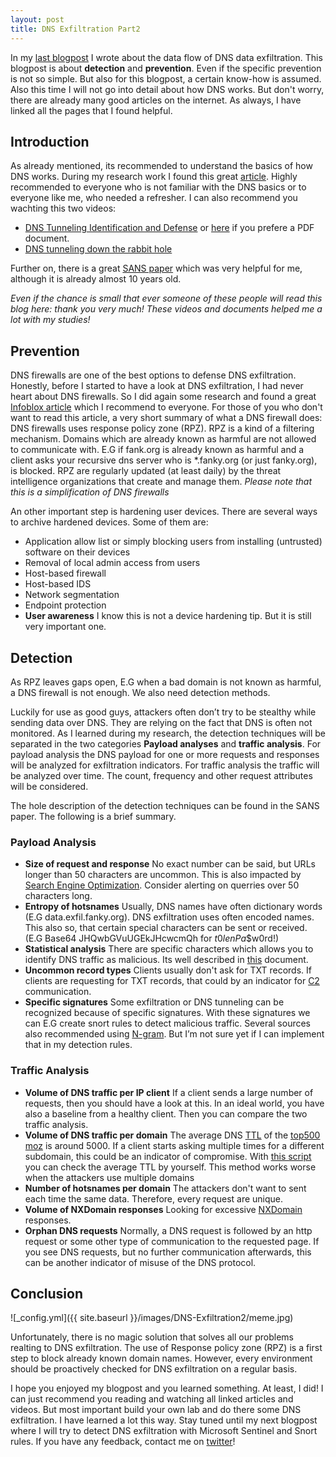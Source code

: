```yaml
---
layout: post
title: DNS Exfiltration Part2
---
```


In my [last blogpost](https://fanky.org/DNSExfiltrationP1/) I wrote about the data flow of DNS data exfiltration. This blogpost is about **detection** and **prevention**. Even if the specific prevention is not so simple. But also for this blogpost, a certain know-how is assumed. Also this time I will not go into detail about how DNS works. But don't worry, there are already many good articles on the internet. As always, I have linked all the pages that I found helpful. 

## Introduction
As already mentioned, its recommended to understand the basics of how DNS works. During my research work I found this great [article](https://www.plixer.com/blog/overview-of-dns-protocol-part-1-of-3/). Highly recommended to everyone who is not familiar with the DNS basics or to everyone like me, who needed a refresher. I can also recommend you wachting this two videos:

- [DNS Tunneling Identification and Defense](https://www.youtube.com/watch?v=CaFo83TlpPM&t=3s&ab_channel=TomOlzak) or [here](https://bit.ly/33aYOyK) if you prefere a PDF document. 
- [DNS tunneling down the rabbit hole](https://www.youtube.com/watch?v=ibRVf3NagBI&ab_channel=CarolinaConVideos)

Further on, there is a great [SANS paper](https://www.giac.org/paper/gcia/1116/detecting-dns-tunneling/108367) which was very helpful for me, although it is already almost 10 years old. 

*Even if the chance is small that ever someone of these people will read this blog here: thank you very much! These videos and documents helped me a lot with my studies!*

## Prevention
DNS firewalls are one of the best options to defense DNS exfiltration. Honestly, before I started to have a look at DNS exfiltration, I had never heart about DNS firewalls. So I did again some research and found a great [Infoblox article](https://blogs.infoblox.com/security/do-i-need-both-dns-firewall-and-next-generation-firewall/) which I recommend to everyone. For those of you who don't want to read this article, a very short summary of what a DNS firewall does: DNS firewalls uses response policy zone (RPZ). RPZ is a kind of a filtering mechanism. Domains which are already known as harmful are not allowed to communicate with. E.G if fank.org is already known as harmful and a client asks your recursive dns server who is \*.fanky.org (or just fanky.org), is blocked. RPZ are regularly updated (at least daily) by the threat intelligence organizations that create and manage them. *Please note that this is a simplification of DNS firewalls*

An other important step is hardening user devices. There are several ways to archive hardened devices. Some of them are:

- Application allow list or simply blocking users from installing (untrusted) software on their devices
- Removal of local admin access from users
- Host-based firewall
- Host-based IDS
- Network segmentation
- Endpoint protection 
- **User awareness** I know this is not a device hardening tip. But it is still very important one. 

## Detection 

As RPZ leaves gaps open, E.G when a bad domain is not known as harmful, a DNS firewall is not enough. We also need detection methods.

Luckily for use as good guys, attackers often don’t try to be stealthy while sending data over DNS. They are relying on the fact that DNS is often not monitored. As I learned during my research, the detection techniques will be separated in the two categories **Payload analyses** and **traffic analysis**. For payload analysis the DNS payload for one or more requests and responses will be analyzed for exfiltration indicators. For traffic analysis the traffic will be analyzed over time. The count, frequency and other request attributes will be considered. 

The hole description of the detection techniques can be found in the SANS paper. The following is a brief summary.

### Payload Analysis

- **Size of request and response** No exact number can be said, but URLs longer than 50 characters are uncommon. This is also impacted by [Search Engine Optimization](https://seopressor.com/blog/url-structure-affect-seo/). Consider alerting on querries over 50 characters long.
- **Entropy of hotsnames** Usually, DNS names have often dictionary words (E.G data.exfil.fanky.org). DNS exfiltration uses often encoded names. This also so, that certain special characters can be sent or received. (E.G Base64 JHQwbGVuUGEkJHcwcmQh for $t0lenPa$$w0rd!) 
- **Statistical analysis** There are specific characters which allows you to identify DNS traffic as malicious. Its well described in [this](http://www.syssec-project.eu/m/page-media/3/bilge-ndss11.pdf) document. 
- **Uncommon record types** Clients usually don't ask for TXT records. If clients are requesting for TXT records, that could by an indicator for [C2](https://csrc.nist.gov/glossary/term/command_and_control) communication.
- **Specific signatures** Some exfiltration or DNS tunneling can be recognized because of specific signatures. With these signatures we can E.G create snort rules to detect malicious traffic. Several sources also recommended using [N-gram](https://www.researchgate.net/publication/330843380_Malicious_Domain_Names_Detection_Algorithm_Based_on_N_-Gram). But I’m not sure yet if I can implement that in my detection rules. 

### Traffic Analysis

- **Volume of DNS traffic per IP client** If a client sends a large number of requests, then you should have a look at this. In an ideal world, you have also a baseline from a healthy client. Then you can compare the two traffic analysis. 
- **Volume of DNS traffic per domain** The average DNS [TTL](https://en.wikipedia.org/wiki/Time_to_live#DNS_records) of the [top500 moz]( https://moz.com/top500) is around 5000. If a client starts asking multiple times for a different subdomain, this could be an indicator of compromise. With [this script]( https://gist.github.com/mbuckbee/79b2e76bd9271bea38487defd8a9138b) you can check the average TTL by yourself. This method works worse when the attackers use multiple domains
- **Number of hotsnames per domain** The attackers don't want to sent each time the same data. Therefore, every request are unique. 
- **Volume of NXDomain responses** Looking for excessive [NXDomain](https://www.dnsknowledge.com/whatis/nxdomain-non-existent-domain-2/) responses. 
- **Orphan DNS requests** Normally, a DNS request is followed by an http request or some other type of communication to the requested page. If you see DNS requests, but no further communication afterwards, this can be another indicator of misuse of the DNS protocol. 

## Conclusion

![_config.yml]({{ site.baseurl }}/images/DNS-Exfiltration2/meme.jpg)

Unfortunately, there is no magic solution that solves all our problems realting to DNS exfiltration. The use of Response policy zone (RPZ) is a first step to block already known domain names. However, every environment should be proactively checked for DNS exfiltration on a regular basis. 

I hope you enjoyed my blogpost and you learned something. At least, I did! I can just recommend you reading and watching all linked articles and videos. But most important build your own lab and do there some DNS exfiltration. I have learned a lot this way. Stay tuned until my next blogpost where I will try to detect DNS exfiltration with Microsoft Sentinel and Snort rules. If you have any feedback, contact me on [twitter](https://twitter.com/FankyOrg)! 